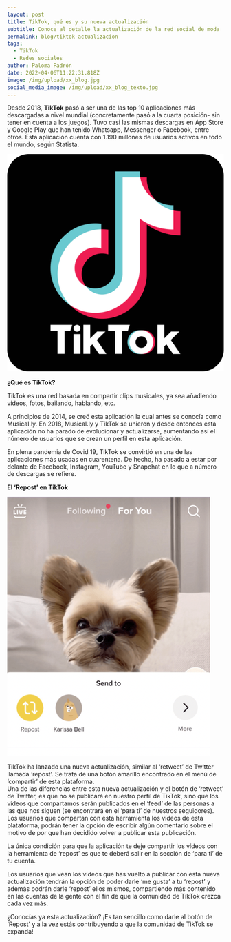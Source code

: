 ```yaml
---
layout: post
title: TikTok, qué es y su nueva actualización
subtitle: Conoce al detalle la actualización de la red social de moda
permalink: blog/tiktok-actualizacion
tags:
  - TikTok
  - Redes sociales
author: Paloma Padrón
date: 2022-04-06T11:22:31.818Z
image: /img/upload/xx_blog.jpg
social_media_image: /img/upload/xx_blog_texto.jpg
---
```

Desde 2018, **TikTok** pasó a ser una de las top 10 aplicaciones más descargadas a nivel mundial (concretamente pasó a la cuarta posición- sin tener en cuenta a los juegos). Tuvo casi las mismas descargas en App Store y Google Play que han tenido Whatsapp, Messenger o Facebook, entre otros. Esta aplicación cuenta con 1.190 millones de usuarios activos en todo el mundo, según Statista.

[![](/img/upload/tiktok-logo-2-1.svg)](/img/upload/tiktok-logo-2-1.svg)

**¿Qué es TikTok?**

TikTok es una red basada en compartir clips musicales, ya sea añadiendo vídeos, fotos, bailando, hablando, etc. 

A principios de 2014, se creó esta aplicación la cual antes se conocía como Musical.ly. En 2018, Musical.ly y TikTok se unieron y desde entonces esta aplicación no ha parado de evolucionar y actualizarse, aumentando así el número de usuarios que se crean un perfil en esta aplicación. 

En plena pandemia de Covid 19, TikTok se convirtió en una de las aplicaciones más usadas en cuarentena. De hecho, ha pasado a estar por delante de Facebook, Instagram, YouTube y Snapchat en lo que a número de descargas se refiere. 

**El ‘Repost’ en TikTok**

[![](/img/upload/captura-de-pantalla-2022-04-06-a-las-13.25.16.png)](/img/upload/captura-de-pantalla-2022-04-06-a-las-13.25.16.png)

TikTok ha lanzado una nueva actualización, similar al ‘retweet’ de Twitter llamada ‘repost’. Se trata de una botón amarillo encontrado en el menú de ‘compartir’ de esta plataforma.\
Una de las diferencias entre esta nueva actualización y el botón de ‘retweet’ de Twitter, es que no se publicará en nuestro perfil de TikTok, sino que los videos que compartamos serán publicados en el ‘feed’ de las personas a las que nos siguen (se encontrará en el ‘para ti’ de nuestros seguidores). Los usuarios que compartan con esta herramienta los vídeos de esta plataforma, podrán tener la opción de escribir algún comentario sobre el motivo de por que han decidido volver a publicar esta publicación. 

La única condición para que la aplicación te deje compartir los vídeos con la herramienta de ‘repost’ es que te deberá salir en la sección de ‘para ti’ de tu cuenta.

Los usuarios que vean los vídeos que has vuelto a publicar con esta nueva actualización tendrán la opción de poder darle ‘me gusta’ a tu ‘repost’ y además podrán darle ‘repost’ ellos mismos, compartiendo más contenido en las cuentas de la gente con el fin de que la comunidad de TikTok crezca cada vez más.

¿Conocías ya esta actualización? ¡Es tan sencillo como darle al botón de ‘Repost’ y a la vez estás contribuyendo a que la comunidad de TikTok se expanda!